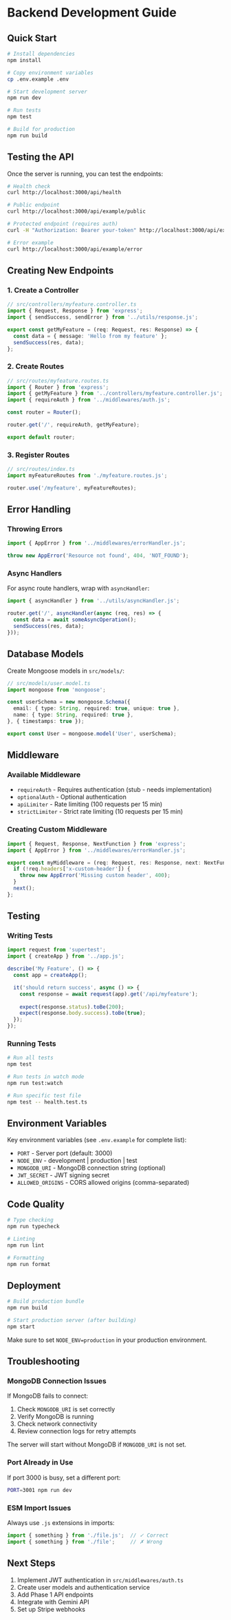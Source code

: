 # Backend Development Guide

## Quick Start

```bash
# Install dependencies
npm install

# Copy environment variables
cp .env.example .env

# Start development server
npm run dev

# Run tests
npm test

# Build for production
npm run build
```

## Testing the API

Once the server is running, you can test the endpoints:

```bash
# Health check
curl http://localhost:3000/api/health

# Public endpoint
curl http://localhost:3000/api/example/public

# Protected endpoint (requires auth)
curl -H "Authorization: Bearer your-token" http://localhost:3000/api/example/protected

# Error example
curl http://localhost:3000/api/example/error
```

## Creating New Endpoints

### 1. Create a Controller

```typescript
// src/controllers/myfeature.controller.ts
import { Request, Response } from 'express';
import { sendSuccess, sendError } from '../utils/response.js';

export const getMyFeature = (req: Request, res: Response) => {
  const data = { message: 'Hello from my feature' };
  sendSuccess(res, data);
};
```

### 2. Create Routes

```typescript
// src/routes/myfeature.routes.ts
import { Router } from 'express';
import { getMyFeature } from '../controllers/myfeature.controller.js';
import { requireAuth } from '../middlewares/auth.js';

const router = Router();

router.get('/', requireAuth, getMyFeature);

export default router;
```

### 3. Register Routes

```typescript
// src/routes/index.ts
import myFeatureRoutes from './myfeature.routes.js';

router.use('/myfeature', myFeatureRoutes);
```

## Error Handling

### Throwing Errors

```typescript
import { AppError } from '../middlewares/errorHandler.js';

throw new AppError('Resource not found', 404, 'NOT_FOUND');
```

### Async Handlers

For async route handlers, wrap with `asyncHandler`:

```typescript
import { asyncHandler } from '../utils/asyncHandler.js';

router.get('/', asyncHandler(async (req, res) => {
  const data = await someAsyncOperation();
  sendSuccess(res, data);
}));
```

## Database Models

Create Mongoose models in `src/models/`:

```typescript
// src/models/user.model.ts
import mongoose from 'mongoose';

const userSchema = new mongoose.Schema({
  email: { type: String, required: true, unique: true },
  name: { type: String, required: true },
}, { timestamps: true });

export const User = mongoose.model('User', userSchema);
```

## Middleware

### Available Middleware

- `requireAuth` - Requires authentication (stub - needs implementation)
- `optionalAuth` - Optional authentication
- `apiLimiter` - Rate limiting (100 requests per 15 min)
- `strictLimiter` - Strict rate limiting (10 requests per 15 min)

### Creating Custom Middleware

```typescript
import { Request, Response, NextFunction } from 'express';
import { AppError } from '../middlewares/errorHandler.js';

export const myMiddleware = (req: Request, res: Response, next: NextFunction) => {
  if (!req.headers['x-custom-header']) {
    throw new AppError('Missing custom header', 400);
  }
  next();
};
```

## Testing

### Writing Tests

```typescript
import request from 'supertest';
import { createApp } from '../app.js';

describe('My Feature', () => {
  const app = createApp();

  it('should return success', async () => {
    const response = await request(app).get('/api/myfeature');
    
    expect(response.status).toBe(200);
    expect(response.body.success).toBe(true);
  });
});
```

### Running Tests

```bash
# Run all tests
npm test

# Run tests in watch mode
npm run test:watch

# Run specific test file
npm test -- health.test.ts
```

## Environment Variables

Key environment variables (see `.env.example` for complete list):

- `PORT` - Server port (default: 3000)
- `NODE_ENV` - development | production | test
- `MONGODB_URI` - MongoDB connection string (optional)
- `JWT_SECRET` - JWT signing secret
- `ALLOWED_ORIGINS` - CORS allowed origins (comma-separated)

## Code Quality

```bash
# Type checking
npm run typecheck

# Linting
npm run lint

# Formatting
npm run format
```

## Deployment

```bash
# Build production bundle
npm run build

# Start production server (after building)
npm start
```

Make sure to set `NODE_ENV=production` in your production environment.

## Troubleshooting

### MongoDB Connection Issues

If MongoDB fails to connect:
1. Check `MONGODB_URI` is set correctly
2. Verify MongoDB is running
3. Check network connectivity
4. Review connection logs for retry attempts

The server will start without MongoDB if `MONGODB_URI` is not set.

### Port Already in Use

If port 3000 is busy, set a different port:
```bash
PORT=3001 npm run dev
```

### ESM Import Issues

Always use `.js` extensions in imports:
```typescript
import { something } from './file.js';  // ✓ Correct
import { something } from './file';     // ✗ Wrong
```

## Next Steps

1. Implement JWT authentication in `src/middlewares/auth.ts`
2. Create user models and authentication service
3. Add Phase 1 API endpoints
4. Integrate with Gemini API
5. Set up Stripe webhooks
